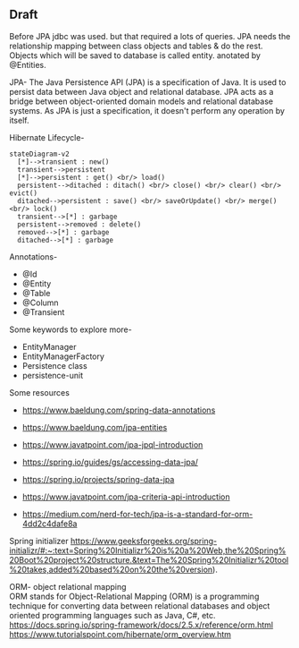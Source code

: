 ## Draft

Before JPA jdbc was used. but that required a lots of queries. JPA needs the relationship mapping between class objects and tables & do the rest.
Objects which will be saved to database is called entity. anotated by @Entities.

JPA- The Java Persistence API (JPA) is a specification of Java. It is used to persist data between Java object and relational database. 
JPA acts as a bridge between object-oriented domain models and relational database systems. As JPA is just a specification, it doesn't perform any operation by itself.

Hibernate Lifecycle-
```mermaid
stateDiagram-v2
  [*]-->transient : new()
  transient-->persistent
  [*]-->persistent : get() <br/> load()
  persistent-->ditached : ditach() <br/> close() <br/> clear() <br/> evict()
  ditached-->persistent : save() <br/> saveOrUpdate() <br/> merge() <br/> lock()
  transient-->[*] : garbage
  persistent-->removed : delete()
  removed-->[*] : garbage 
  ditached-->[*] : garbage
```

Annotations-
- @Id
- @Entity
- @Table
- @Column
- @Transient

Some keywords to explore more-
- EntityManager
- EntityManagerFactory
- Persistence class
- persistence-unit

Some resources
- https://www.baeldung.com/spring-data-annotations
- https://www.baeldung.com/jpa-entities

- https://www.javatpoint.com/jpa-jpql-introduction

- https://spring.io/guides/gs/accessing-data-jpa/
- https://spring.io/projects/spring-data-jpa
- https://www.javatpoint.com/jpa-criteria-api-introduction
- https://medium.com/nerd-for-tech/jpa-is-a-standard-for-orm-4dd2c4dafe8a

Spring initializer
https://www.geeksforgeeks.org/spring-initializr/#:~:text=Spring%20Initializr%20is%20a%20Web,the%20Spring%20Boot%20project%20structure.&text=The%20Spring%20Initializr%20tool%20takes,added%20based%20on%20the%20version).

ORM- object relational mapping  
ORM stands for Object-Relational Mapping (ORM) is a programming technique for converting data between relational databases and object oriented programming languages such as Java, C#, etc.
https://docs.spring.io/spring-framework/docs/2.5.x/reference/orm.html
https://www.tutorialspoint.com/hibernate/orm_overview.htm
